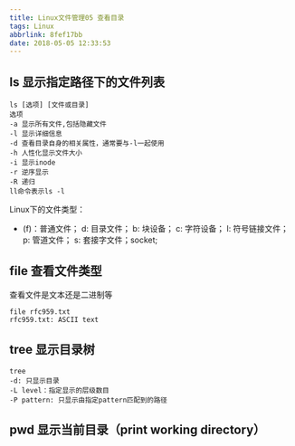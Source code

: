 ```yaml
---
title: Linux文件管理05 查看目录
tags: Linux
abbrlink: 8fef17bb
date: 2018-05-05 12:33:53
---
```




## ls 显示指定路径下的文件列表
```
ls [选项] [文件或目录]
选项
-a 显示所有文件,包括隐藏文件
-l 显示详细信息
-d 查看目录自身的相关属性，通常要与-l一起使用
-h 人性化显示文件大小
-i 显示inode
-r 逆序显示
-R 递归
ll命令表示ls -l
```


Linux下的文件类型：
- (f)：普通文件；
d: 目录文件；
b: 块设备；
c: 字符设备；
l: 符号链接文件；
p: 管道文件；
s: 套接字文件；socket; 

<!--more-->

## file 查看文件类型
查看文件是文本还是二进制等
```
file rfc959.txt
rfc959.txt: ASCII text
```


## tree 显示目录树
```
tree 
-d: 只显示目录
-L level：指定显示的层级数目
-P pattern: 只显示由指定pattern匹配到的路径
```

    

## pwd 显示当前目录（print working directory）





